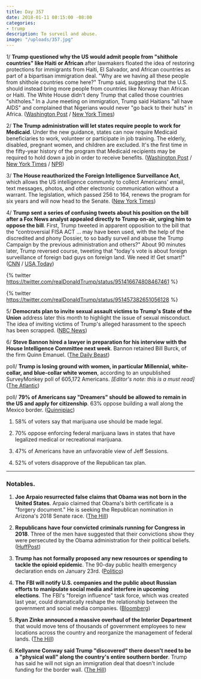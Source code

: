 ```yaml
---
title: Day 357
date: 2018-01-11 08:15:00 -08:00
categories:
- trump
description: To surveil and abuse.
image: "/uploads/357.jpg"
---
```


1/ **Trump questioned why the US would admit people from "shithole countries" like Haiti or African** after lawmakers floated the idea of restoring protections for immigrants from Haiti, El Salvador, and African countries as part of a bipartisan immigration deal. "Why are we having all these people from shithole countries come here?" Trump said, suggesting that the U.S. should instead bring more people from countries like Norway than African or Haiti. The White House didn't deny Trump that called those countries "shitholes." In a June meeting on immigration, Trump said Haitians "all have AIDS" and complained that Nigerians would never "go back to their huts" in Africa. ([Washington Post](https://www.washingtonpost.com/politics/trump-attacks-protections-for-immigrants-from-shithole-countries-in-oval-office-meeting/2018/01/11/bfc0725c-f711-11e7-91af-31ac729add94_story.html) / [New York Times](https://www.nytimes.com/2018/01/11/us/politics/trump-shithole-countries.html))

2/ **The Trump administration will let states require people to work for Medicaid**. Under the new guidance, states can now require Medicaid beneficiaries to work, volunteer or participate in job training. The elderly, disabled, pregnant women, and children are excluded. It's the first time in the fifty-year history of the program that Medicaid recipients may be required to hold down a job in order to receive benefits. ([Washington Post](https://www.washingtonpost.com/national/health-science/trump-administration-opens-door-to-let-states-impose-medicaid-work-requirements/2018/01/11/d6374482-f628-11e7-a9e3-ab18ce41436a_story.html) / [New York Times](https://www.nytimes.com/2018/01/11/us/politics/medicaid-work-requirements.html) / [NPR](https://www.npr.org/sections/health-shots/2018/01/11/577307947/hhs-will-let-states-require-people-to-work-for-medicaid))

3/ **The House reauthorized the Foreign Intelligence Surveillance Act**, which allows the US intelligence community to collect Americans' email, text messages, photos, and other electronic communication without a warrant. The legislation, which passed 256 to 164, renews the program for six years and will now head to the Senate. ([New York Times](https://www.nytimes.com/2018/01/11/us/politics/fisa-surveillance-congress-trump.html))

4/ **Trump sent a series of confusing tweets about his position on the bill after a Fox News analyst appealed directly to Trump on-air, urging him to oppose the bill**. First, Trump tweeted in apparent opposition to the bill that the "controversial FISA ACT ... may have been used, with the help of the discredited and phony Dossier, to so badly surveil and abuse the Trump Campaign by the previous administration and others?" About 90 minutes later, Trump reversed course, tweeting that "today's vote is about foreign surveillance of foreign bad guys on foreign land. We need it! Get smart!" ([CNN](https://www.cnn.com/2018/01/11/politics/fisa-house-vote-congress/index.html) / [USA Today](https://www.usatoday.com/story/news/politics/2018/01/11/house-vote-privacy-advocates-offer-changes-controversial-surveillance/1020930001/))

{% twitter https://twitter.com/realDonaldTrump/status/951416674808467461 %}

{% twitter https://twitter.com/realDonaldTrump/status/951457382651056128 %}

5/ **Democrats plan to invite sexual assault victims to Trump's State of the Union** address later this month to highlight the issue of sexual misconduct. The idea of inviting victims of Trump's alleged harassment to the speech has been scrapped. ([NBC News](https://www.nbcnews.com/politics/white-house/democrats-invite-sex-misconduct-victims-trump-s-state-union-n836656))

6/ **Steve Bannon hired a lawyer in preparation for his interview with the House Intelligence Committee next week**. Bannon retained Bill Burck, of the firm Quinn Emanuel. ([The Daily Beast](https://www.thedailybeast.com/steve-bannon-lawyers-up-russia-investigators-ready-to-pounce))

poll/ **Trump is losing ground with women, in particular Millennial, white-collar, and blue-collar white women**, according to an unpublished SurveyMonkey poll of 605,172 Americans. *\[Editor's note: this is a must read\]* ([The Atlantic](https://www.theatlantic.com/politics/archive/2018/01/the-voters-abandoning-donald-trump/550247/))

poll/ **79% of Americans say "Dreamers" should be allowed to remain in the US and apply for citizenship**. 63% oppose building a wall along the Mexico border. ([Quinnipiac](https://poll.qu.edu/national/release-detail?ReleaseID=2512))

1. 58% of voters say that marijuana use should be made legal.

2. 70% oppose enforcing federal marijuana laws in states that have legalized medical or recreational marijuana.

3. 47% of Americans have an unfavorable view of Jeff Sessions.

4. 52% of voters disapprove of the Republican tax plan.

---

### Notables.

1. **Joe Arpaio resurrected false claims that Obama was not born in the United States**. Arpaio claimed that Obama's birth certificate is a "forgery document." He is seeking the Republican nomination in Arizona's 2018 Senate race. ([The Hill](http://thehill.com/homenews/campaign/368440-arpaio-congress-should-examine-presidential-birth-certificates))

2. **Republicans have four convicted criminals running for Congress in 2018**. Three of the men have suggested that their convictions show they were persecuted by the Obama administration for their political beliefs. ([HuffPost](https://www.huffingtonpost.com/entry/joe-arpaio-2018-election_us_5a563b5ae4b03417e8743168))

3. **Trump has not formally proposed any new resources or spending to tackle the opioid epidemic**. The 90-day public health emergency declaration ends on January 23rd. ([Politico](https://www.politico.com/story/2018/01/11/opioids-epidemic-trump-addiction-emergency-order-335848))

4. **The FBI will notify U.S. companies and the public about Russian efforts to manipulate social media and interfere in upcoming elections**. The FBI's "foreign influence" task force, which was created last year, could dramatically reshape the relationship between the government and social media companies. ([Bloomberg](https://www.bloomberg.com/news/articles/2018-01-10/fbi-plans-task-force-to-expose-russian-social-media-manipulation))

5. **Ryan Zinke announced a massive overhaul of the Interior Department** that would move tens of thousands of government employees to new locations across the country and reorganize the management of federal lands. ([The Hill](http://thehill.com/policy/energy-environment/368447-zinke-announces-plan-for-massive-reorganization-of-interior-dept))

6. **Kellyanne Conway said Trump "discovered" there doesn't need to be a "physical wall" along the country's entire southern border**. Trump has said he will not sign an immigration deal that doesn't include funding for the border wall. ([The Hill](http://thehill.com/homenews/administration/368450-conway-trump-discovered-there-doesnt-need-to-be-physical-wall-along))
